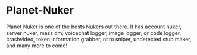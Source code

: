 # Planet-Nuker
Planet Nuker is one of the bests Nukers out there. It has account nuker, server nuker, mass dm, voicechat logger, image logger, qr code logger, crashvideo, token information grabber, nitro sniper, undetected stub maker, and many more to come!
